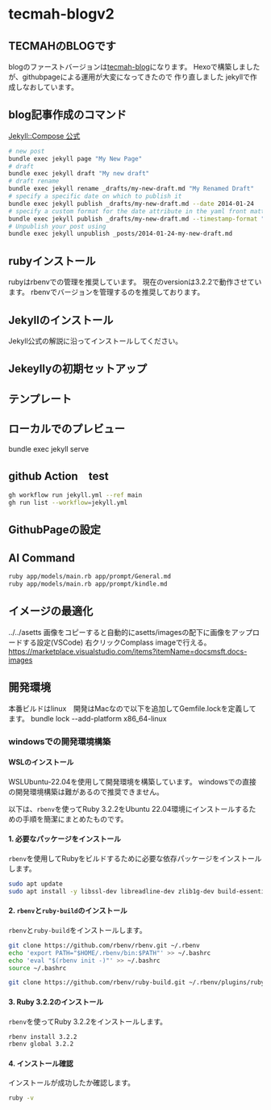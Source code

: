 # tecmah-blogv2

## TECMAHのBLOGです

blogのファーストバージョンは[tecmah-blog](https://github.com/tecmah/tecmah-blog)になります。
Hexoで構築しましたが、githubpageによる運用が大変になってきたので
作り直しました
jekyllで作成しなおしています。

## blog記事作成のコマンド

[Jekyll::Compose 公式](https://github.com/jekyll/jekyll-compose)

```zsh
# new post
bundle exec jekyll page "My New Page"
# draft
bundle exec jekyll draft "My new draft"
# draft rename
bundle exec jekyll rename _drafts/my-new-draft.md "My Renamed Draft"
# specify a specific date on which to publish it
bundle exec jekyll publish _drafts/my-new-draft.md --date 2014-01-24
# specify a custom format for the date attribute in the yaml front matter
bundle exec jekyll publish _drafts/my-new-draft.md --timestamp-format "%Y-%m-%d %H:%M:%S %z"
# Unpublish your post using
bundle exec jekyll unpublish _posts/2014-01-24-my-new-draft.md
```

## rubyインストール

rubyはrbenvでの管理を推奨しています。
現在のversionは3.2.2で動作させています。
rbenvでバージョンを管理するのを推奨しております。

## Jekyllのインストール

Jekyll公式の解説に沿ってインストールしてください。

## Jekeyllyの初期セットアップ

## テンプレート

## ローカルでのプレビュー

bundle exec jekyll serve

## github Action　test

```zsh
gh workflow run jekyll.yml --ref main
gh run list --workflow=jekyll.yml
```

## GithubPageの設定

## AI Command

```zsh
ruby app/models/main.rb app/prompt/General.md 
ruby app/models/main.rb app/prompt/kindle.md 
```
## イメージの最適化

../../asetts
画像をコピーすると自動的にasetts/imagesの配下に画像をアップロードする設定(VSCode)
右クリックComplass imageで行える。
https://marketplace.visualstudio.com/items?itemName=docsmsft.docs-images

## 開発環境

本番ビルドはlinux　開発はMacなので以下を追加してGemfile.lockを定義してます。
bundle lock --add-platform x86_64-linux

### windowsでの開発環境構築

#### WSLのインストール

WSLUbuntu-22.04を使用して開発環境を構築しています。
windowsでの直接の開発環境構築は難があるので推奨できません。

以下は、`rbenv`を使ってRuby 3.2.2をUbuntu 22.04環境にインストールするための手順を簡潔にまとめたものです。

#### 1. 必要なパッケージをインストール

`rbenv`を使用してRubyをビルドするために必要な依存パッケージをインストールします。

```bash
sudo apt update
sudo apt install -y libssl-dev libreadline-dev zlib1g-dev build-essential libbz2-dev libsqlite3-dev libffi-dev libyaml-dev
```

#### 2. `rbenv`と`ruby-build`のインストール

`rbenv`と`ruby-build`をインストールします。

```bash
git clone https://github.com/rbenv/rbenv.git ~/.rbenv
echo 'export PATH="$HOME/.rbenv/bin:$PATH"' >> ~/.bashrc
echo 'eval "$(rbenv init -)"' >> ~/.bashrc
source ~/.bashrc

git clone https://github.com/rbenv/ruby-build.git ~/.rbenv/plugins/ruby-build
```

#### 3. Ruby 3.2.2のインストール

`rbenv`を使ってRuby 3.2.2をインストールします。

```bash
rbenv install 3.2.2
rbenv global 3.2.2
```

#### 4. インストール確認

インストールが成功したか確認します。

```bash
ruby -v
```



